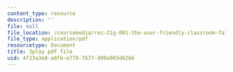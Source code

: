 ```yaml
---
content_type: resource
description: ''
file: null
file_location: /coursemedia/res-21g-001-the-user-friendly-classroom-fall-2020/4f23a3e8a0fbe7787677d99a965d626b_EGvqg0vUBmU.pdf
file_type: application/pdf
resourcetype: Document
title: 3play pdf file
uid: 4f23a3e8-a0fb-e778-7677-d99a965d626b
---
```

